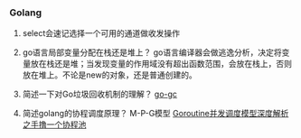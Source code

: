 ### Golang

1. select会速记选择一个可用的通道做收发操作
2. go语言局部变量分配在栈还是堆上？
   go语言编译器会做逃逸分析，决定将变量放在栈还是堆；当发现变量的作用域没有超出函数范围，会放在栈上，否则放在堆上。不论是new的对象，还是普通创建的。
3. 简述一下对Go垃圾回收机制的理解？
   [go-gc](https://segmentfault.com/a/1190000018161588)

4. 简述golang的协程调度原理？
   M-P-G模型 [Goroutine并发调度模型深度解析之手撸一个协程池](http://blog.taohuawu.club/article/42)